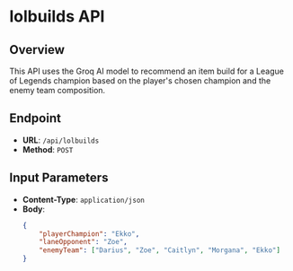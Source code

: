 # lolbuilds API

## Overview
This API uses the Groq AI model to recommend an item build for a League of Legends champion based on the player's chosen champion and the enemy team composition.

## Endpoint
- **URL**: `/api/lolbuilds`
- **Method**: `POST`

## Input Parameters
- **Content-Type**: `application/json`
- **Body**:
  ```json
  {
      "playerChampion": "Ekko",
      "laneOpponent": "Zoe",
      "enemyTeam": ["Darius", "Zoe", "Caitlyn", "Morgana", "Ekko"]
  }